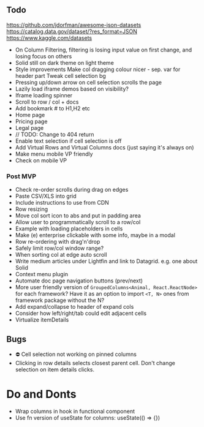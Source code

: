 ## Todo

https://github.com/jdorfman/awesome-json-datasets
https://catalog.data.gov/dataset/?res_format=JSON
https://www.kaggle.com/datasets

- On Column Filtering, filtering is losing input value on first change, and losing focus on others
- Solid still on dark theme on light theme
- Style improvements
  Make col dragging colour nicer - sep. var for header part
  Tweak cell selection bg
- Pressing up/down arrow on cell selection scrolls the page
- Lazily load iframe demos based on visibility?
- Iframe loading spinner
- Scroll to row / col + docs
- Add bookmark # to H1,H2 etc
- Home page
- Pricing page
- Legal page
- // TODO: Change to 404 return <IntroDoc />
- Enable text selection if cell selection is off
- Add Virtual Rows and Virtual Columns docs (just saying it's always on)
- Make menu mobile VP friendly
- Check on mobile VP

### Post MVP

- Check re-order scrolls during drag on edges
- Paste CSV/XLS into grid
- Include instructions to use from CDN
- Row resizing
- Move col sort icon to abs and put in padding area
- Allow user to programmatically scroll to a row/col
- Example with loading placeholders in cells
- Make (e) enterprise clickable with some info, maybe in a modal
- Row re-ordering with drag'n'drop
- Safely limit row/col window range?
- When sorting col at edge auto scroll
- Write medium articles under Lightfin and link to Datagrid. e.g. one about Solid
- Context menu plugin
- Automate doc page navigation buttons (prev/next)
- More user friendly version of `GroupedColumns<Animal, React.ReactNode>` for each framework?
  Have it as an option to import `<T, N>` ones from framework package without the N?
- Add expand/collapse to header of expand cols
- Consider how left/right/tab could edit adjacent cells
- Virtualize itemDetails

## Bugs

- ⛔️ Cell selection not working on pinned columns
- Clicking in row details selects closest parent cell. Don't change selection on item details clicks.

# Do and Donts

- Wrap columns in hook in functional component
- Use fn version of useState for columns: useState(() => {})
